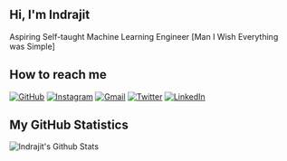 ## Hi, I'm Indrajit 

Aspiring Self-taught Machine Learning Engineer  [Man I Wish Everything was Simple]

## How to reach me

[![GitHub](https://img.shields.io/badge/GitHub-000000?style=for-the-badge&logo=github&logoColor=white)](https://github.com/your-username) 
[![Instagram](https://img.shields.io/badge/Instagram-E4405F?style=for-the-badge&logo=instagram&logoColor=white)](https://instagram.com/your-username) 
[![Gmail](https://img.shields.io/badge/Gmail-D14836?style=for-the-badge&logo=gmail&logoColor=white)](mailto:your-email@gmail.com) 
[![Twitter](https://img.shields.io/badge/Twitter-1DA1F2?style=for-the-badge&logo=twitter&logoColor=white)](https://twitter.com/your-username) 
[![LinkedIn](https://img.shields.io/badge/LinkedIn-0077B5?style=for-the-badge&logo=linkedin&logoColor=white)](https://linkedin.com/in/your-username)

## My GitHub Statistics  


![Indrajit's Github Stats](https://github-readme-stats.vercel.app/api?username=satoru-77&show_icons=true&theme=dark)  

